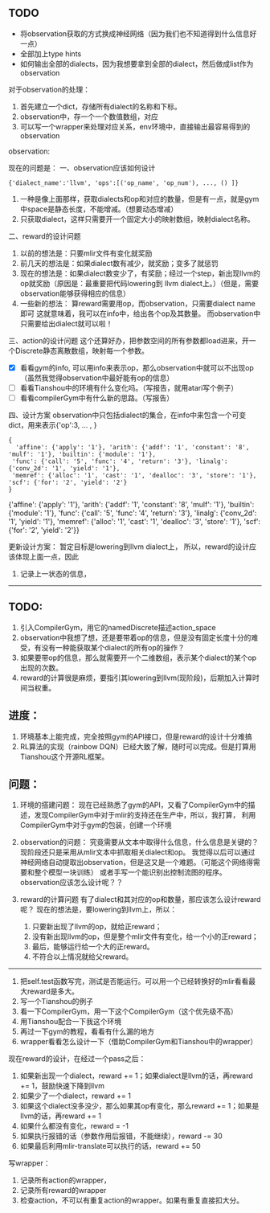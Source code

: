 ## TODO

- 将observation获取的方式换成神经网络（因为我们也不知道得到什么信息好一点）
- 全部加上type hints
- 如何输出全部的dialects，因为我想要拿到全部的dialect，然后做成list作为observation

对于observation的处理：
1. 首先建立一个dict，存储所有dialect的名称和下标。
2. observation中，存一个一个数值数组，对应  
3. 可以写一个wrapper来处理对应关系，env环境中，直接输出最容易得到的observation

observation:


现在的问题是：
一、observation应该如何设计

`{'dialect_name':'llvm', 'ops':[('op_name', 'op_num'), ..., () ]}`

1. 一种是像上面那样，获取dialects和op和对应的数量，但是有一点，就是gym中space是静态长度，不能增减。（想要动态增减）
2. 只获取dialect，这样只需要开一个固定大小的映射数组，映射dialect名称。

二、reward的设计问题
1. 以前的想法是：只要mlir文件有变化就奖励
2. 前几天的想法是：如果dialect数有减少，就奖励；变多了就惩罚
3. 现在的想法是：如果dialect数变少了，有奖励；经过一个step，新出现llvm的op就奖励（原因是：最重要把代码lowering到
llvm dialect上。）（但是，需要observation能够获得相应的信息）
4. 一些新的想法：
算reward需要用op，而observation，只需要dialect name即可
这就意味着，我可以在info中，给出各个op及其数量。
而observation中只需要给出dialect就可以啦！

三、action的设计问题
这个还算好办，把参数空间的所有参数都load进来，开一个Discrete静态离散数组，映射每一个参数。



- [x] 看看gym的info, 可以用info来表示op，那么observation中就可以不出现op（虽然我觉得observation中最好能有op的信息）
- [ ] 看看Tianshou中的环境有什么变化吗。（写报告，就用atari写个例子）
- [ ] 看看compilerGym中有什么新的思路。（写报告）

四、设计方案
observation中只包括dialect的集合，在info中来包含一个可变dict，用来表示{'op':3, ... , }


```json5
{
  'affine': {'apply': '1'}, 'arith': {'addf': '1', 'constant': '8', 'mulf': '1'}, 'builtin': {'module': '1'}, 
 'func': {'call': '5', 'func': '4', 'return': '3'}, 'linalg': {'conv_2d': '1', 'yield': '1'},  
 'memref': {'alloc': '1', 'cast': '1', 'dealloc': '3', 'store': '1'}, 'scf': {'for': '2', 'yield': '2'}
}

```
{'affine': {'apply': '1'}, 'arith': {'addf': '1', 'constant': '8', 'mulf': '1'}, 'builtin': {'module': '1'}, 'func': {'call': '5', 'func': '4', 'return': '3'}, 'linalg': {'conv_2d': '1', 'yield': '1'}, 'memref': {'alloc': '1', 'cast': '1', 'dealloc': '3', 'store': '1'}, 'scf': {'for': '2', 'yield': '2'}}


更新设计方案：
暂定目标是lowering到llvm dialect上，
所以，reward的设计应该体现上面一点，因此
1. 记录上一状态的信息，

-----------------------------------------------------------------------------------


## TODO:
1. 引入CompilerGym，用它的namedDiscrete描述action_space
2. observation中我想了想，还是要带着op的信息，但是没有固定长度十分的难受，有没有一种能获取某个dialect的所有op的操作？
3. 如果要带op的信息，那么就需要开一个二维数组，表示某个dialect的某个op出现的次数。
4. reward的计算很是麻烦，要指引其lowering到llvm(现阶段)，后期加入计算时间当权重。

## 进度：
1. 环境基本上能完成，完全按照gym的API接口，但是reward的设计十分难搞
2. RL算法的实现（rainbow DQN）已经大致了解，随时可以完成。但是打算用Tianshou这个开源RL框架。


## 问题：
1. 环境的搭建问题：
现在已经熟悉了gym的API，又看了CompilerGym中的描述，发现CompilerGym中对于mlir的支持还在生产中，所以，我打算，
利用CompilerGym中对于gym的包装，创建一个环境

2. observation的问题：
究竟需要从文本中取得什么信息，什么信息是关键的？
现阶段还只是采用从mlir文本中抓取相关dialect和op。
我觉得以后可以通过神经网络自动提取出observation，但是这又是一个难题。（可能这个网络得需要和整个模型一块训练）
或者手写一个能识别出控制流图的程序。observation应该怎么设计呢？？

3. reward的计算问题
有了dialect和其对应的op和数量，那应该怎么设计reward呢？
现在的想法是，要lowering到llvm上，所以：
   1. 只要新出现了llvm的op，就给正reward；
   2. 没有新出现llvm的op，但是整个mlir文件有变化，给一个小的正reward；
   3. 最后，能够运行给一个大的正reward。
   4. 不符合以上情况就给父reward。

-------------------------------------------------------------------------

1. 把self.test函数写完，测试是否能运行。可以用一个已经转换好的mlir看看最大reward是多大。
2. 写一个Tianshou的例子
3. 看一下CompilerGym，用一下这个CompilerGym（这个优先级不高）
4. 用Tianshou配合一下我这个环境
5. 再过一下gym的教程，看看有什么漏的地方
6. wrapper看看怎么设计一下（借助CompilerGym和Tianshou中的wrapper）


现在reward的设计，在经过一个pass之后：
1. 如果新出现一个dialect，reward += 1；如果dialect是llvm的话，再reward += 1，鼓励快速下降到llvm
2. 如果少了一个dialect，reward += 1
3. 如果这个dialect没多没少，那么如果其op有变化，那么reward += 1；如果是llvm的话，再reward += 1
4. 如果什么都没有变化，reward = -1
5. 如果执行报错的话（参数作用后报错，不能继续），reward -= 30
6. 如果最后利用mlir-translate可以执行的话，reward += 50



写wrapper：
1. 记录所有action的wrapper，
2. 记录所有reward的wrapper
3. 检查action，不可以有重复action的wrapper。如果有重复直接扣大分。